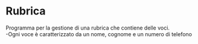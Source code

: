 # Rubrica

Programma per la gestione di una rubrica che contiene delle voci.  
-Ogni voce è caratterizzato da un nome, cognome e un numero di telefono
